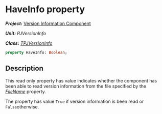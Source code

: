 # HaveInfo property #

***Project:*** [Version Information Component](../API.md)

***Unit:*** _PJVersionInfo_

***Class:*** [_TPJVersionInfo_](./TPJVersionInfo.md)

```pascal
property HaveInfo: Boolean;
```

## Description

This read only property has value indicates whether the component has been able to read version information from the file specified by the [_FileName_](./TPJVersionInfo-FileName.md) property.

The property has value `True` if version information is been read or `False`otherwise.
